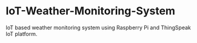 # IoT-Weather-Monitoring-System
IoT based weather monitoring system using Raspberry Pi and ThingSpeak IoT platform.
